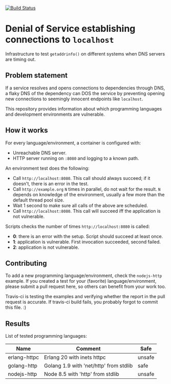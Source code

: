 [![Build Status](https://travis-ci.org/Motiejus/blackhole.svg?branch=master)](https://travis-ci.org/Motiejus/blackhole)

Denial of Service establishing connections to `localhost`
=========================================================

Infrastructure to test `getaddrinfo()` on different systems when DNS servers are timing out.

Problem statement
-----------------

If a service resolves and opens connections to dependencies through DNS, a
flaky DNS of the dependency can DOS the service by preventing opening new
connections to seemingly innocent endpoints like `localhost`.

This repository provides information about which programming languages and
development environments are vulnerable.

How it works
------------

For every language/environment, a container is configured with:

* Unreachable DNS server.
* HTTP server running on `:8080` and logging to a known path.

An environment test does the following:

* Call `http://localhost:8080`. This call should always succeed; if it
  doesn't, there is an error in the test.
* Call `http://example.org` `N` times in parallel, do not wait for the result.
  `N` depends on knowledge of the environment, usually a few more than the
  default thread pool size.
* Wait 1 second to make sure all calls of the above are scheduled.
* Call `http://localhost:8080`. This call will succeed iff the application is
  not vulnerable.

Scripts checks the number of times `http://localhost:8080` is called:
* **0**: there is an error with the setup. Script should succeed at least once.
* **1**: application is vulnerable. First invocation succeeded, second failed.
* **2**: application is not vulnerable.

Contributing
------------

To add a new programming language/environment, check the `nodejs-http` example.
If you created a test for your (favorite) language/environment, please submit a
pull request here, so others can benefit from your work too.

Travis-ci is testing the examples and verifying whether the report in the pull
request is accurate. If travis-ci build fails, you probably forgot to commit
this file. :)

Results
-------

List of tested programming languages:

| Name | Comment | Safe |
| ---- | ------- | ---- |
| erlang-httpc | Erlang 20 with inets httpc | unsafe |
| golang-http | Golang 1.9 with 'net/http' from stdlib | safe |
| nodejs-http | Node 8.5 with 'http' from stdlib | unsafe |
